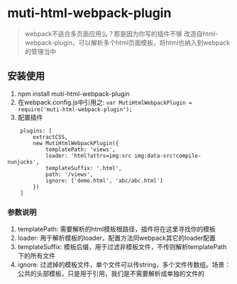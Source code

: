 # muti-html-webpack-plugin
> webpack不适合多页面应用么？那是因为你写的插件不够
> 改造自html-webpack-plugin，可以解析多个html页面模板，将html也纳入到webpack的管理当中

## 安装使用
1. npm install muti-html-webpack-plugin
2. 在webpack.config.js中引用之:
`var MutiHtmlWebpackPlugin = require('muti-html-webpack-plugin');`
3. 配置插件
```
    plugins: [
        extractCSS,
        new MutiHtmlWebpackPlugin({
            templatePath: 'views',
            loader: 'html?attrs=img:src img:data-src!compile-nunjucks',
            templateSuffix: '.html',
            path: '/views',
            ignore: ['demo.html', 'abc/abc.html']
        })
    ]
```

### 参数说明
1. templatePath: 需要解析的html模板根路径，插件将在这里寻找你的模板
2. loader: 用于解析模板的loader，配置方法同webpack其它的loader配置
3. templateSuffix: 模板后缀，用于过滤非模板文件，不传则解析templatePath下的所有文件
4. ignore: 过滤掉的模板文件，单个文件可以传string，多个文件传数组。场景：公共的头部模板，只是用于引用，我们是不需要解析成单独的文件的


